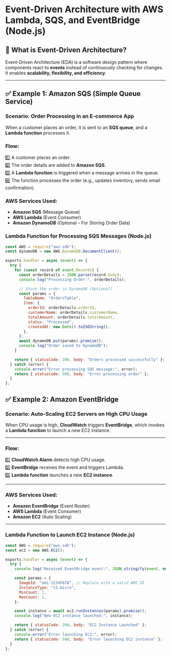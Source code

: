 # Event-Driven Architecture with AWS Lambda, SQS, and EventBridge (Node.js)

## 📌 What is Event-Driven Architecture?

Event-Driven Architecture (EDA) is a software design pattern where components react to **events** instead of continuously checking for changes. It enables **scalability, flexibility, and efficiency**.

---

## ✅ Example 1: Amazon SQS (Simple Queue Service)

### **Scenario: Order Processing in an E-commerce App**

When a customer places an order, it is sent to an **SQS queue**, and a **Lambda function** processes it.

### **Flow:**

1️⃣ A customer places an order.  
2️⃣ The order details are added to **Amazon SQS**.  
3️⃣ A **Lambda function** is triggered when a message arrives in the queue.  
4️⃣ The function processes the order (e.g., updates inventory, sends email confirmation).

### **AWS Services Used:**

- **Amazon SQS** (Message Queue)
- **AWS Lambda** (Event Consumer)
- **Amazon DynamoDB** (Optional – For Storing Order Data)

### **Lambda Function for Processing SQS Messages (Node.js)**

```javascript
const AWS = require("aws-sdk");
const dynamoDB = new AWS.DynamoDB.DocumentClient();

exports.handler = async (event) => {
  try {
    for (const record of event.Records) {
      const orderDetails = JSON.parse(record.body);
      console.log("Processing Order:", orderDetails);

      // Store the order in DynamoDB (Optional)
      const params = {
        TableName: "OrdersTable",
        Item: {
          orderId: orderDetails.orderId,
          customerName: orderDetails.customerName,
          totalAmount: orderDetails.totalAmount,
          status: "Processed",
          createdAt: new Date().toISOString(),
        },
      };
      await dynamoDB.put(params).promise();
      console.log("Order saved to DynamoDB");
    }

    return { statusCode: 200, body: "Orders processed successfully" };
  } catch (error) {
    console.error("Error processing SQS message:", error);
    return { statusCode: 500, body: "Error processing order" };
  }
};
```

## ✅ Example 2: Amazon EventBridge

### **Scenario: Auto-Scaling EC2 Servers on High CPU Usage**

When CPU usage is high, **CloudWatch** triggers **EventBridge**, which invokes a **Lambda function** to launch a new EC2 instance.

---

### **Flow:**

1️⃣ **CloudWatch Alarm** detects high CPU usage.  
2️⃣ **EventBridge** receives the event and triggers Lambda.  
3️⃣ **Lambda function** launches a new **EC2 instance**.

---

### **AWS Services Used:**

- **Amazon EventBridge** (Event Router)
- **AWS Lambda** (Event Consumer)
- **Amazon EC2** (Auto Scaling)

---

### **Lambda Function to Launch EC2 Instance (Node.js)**

```javascript
const AWS = require("aws-sdk");
const ec2 = new AWS.EC2();

exports.handler = async (event) => {
  try {
    console.log("Received EventBridge event:", JSON.stringify(event, null, 2));

    const params = {
      ImageId: "ami-12345678", // Replace with a valid AMI ID
      InstanceType: "t2.micro",
      MinCount: 1,
      MaxCount: 1,
    };

    const instance = await ec2.runInstances(params).promise();
    console.log("New EC2 instance launched:", instance);

    return { statusCode: 200, body: "EC2 Instance Launched" };
  } catch (error) {
    console.error("Error launching EC2:", error);
    return { statusCode: 500, body: "Error launching EC2 instance" };
  }
};
```
